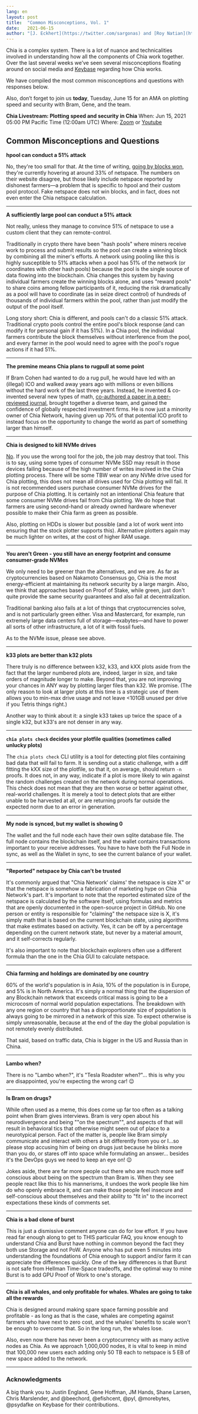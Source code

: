 ```yaml
---
lang: en
layout: post
title:  "Common Misconceptions, Vol. 1"
date:   2021-06-15
author: "[J. Eckhert](https://twitter.com/sargonas) and [Roy Natian](https://www.linkedin.com/in/roynatian)"
---
```


Chia is a complex system. There is a lot of nuance and technicalities involved in understanding how all the components of Chia work together. Over the last several weeks we’ve seen several misconceptions floating around on social media and [Keybase](https://keybase.io/team/chia_network.public) regarding how Chia works.

We have compiled the most common misconceptions and questions with responses below. 

Also, don’t forget to join us **today**, Tuesday, June 15 for an AMA on plotting speed and security with Bram, Gene, and the team.

**Chia Livestream: Plotting speed and security in Chia**
When: Jun 15, 2021 05:00 PM Pacific Time (12:00am UTC)
Where: [Zoom](https://chia-net.zoom.us/j/89843076167) or [Youtube](https://www.youtube.com/channel/UChFkJ3OAUvnHZdiQISWdWPA)

## Common Misconceptions and Questions

**hpool can conduct a 51% attack**

No, they're too small for that. At the time of writing, [going by blocks won](https://www.chiaexplorer.com/charts/topFarmers), they're currently hovering at around 33% of netspace. The numbers on their website disagree, but those likely include netspace reported by dishonest farmers—a problem that is specific to hpool and their custom pool protocol. Fake netspace does not win blocks, and in fact, does not even enter the Chia netspace calculation.

---

**A sufficiently large pool can conduct a 51% attack**

Not really, unless they manage to convince 51% of netspace to use a custom client that they can remote-control.

Traditionally in crypto there have been "hash pools" where miners receive work to process and submit results so the pool can create a winning block by combining all the miner's efforts. A network using pooling like this is highly susceptible to 51% attacks when a pool has 51% of the network (or coordinates with other hash pools) because the pool is the single source of data flowing into the blockchain. Chia changes this system by having individual farmers create the winning blocks alone, and uses "reward pools" to share coins among fellow participants of it, reducing the risk dramatically as a pool will have to coordinate (as in seize direct control) of hundreds of thousands of individual farmers within the pool, rather than just modify the output of the pool itself.

Long story short: Chia is different, and pools can't do a classic 51% attack. Traditional crypto pools control the entire pool's block response (and can modify it for personal gain if it has 51%). In a Chia pool, the individual farmers contribute the block themselves without interference from the pool, and every farmer in the pool would need to agree with the pool's rogue actions if it had 51%.

---

**The premine means Chia plans to rugpull at some point**

If Bram Cohen had wanted to do a rug pull, he would have led with an (illegal) ICO and walked away years ago with millions or even billions without the hard work of the last three years. Instead, he invented & co-invented several new types of math, [co-authored a paper in a peer-reviewed journal](https://link.springer.com/chapter/10.1007/978-3-319-70697-9_13), brought together a diverse team, and gained the confidence of globally respected investment firms. He is now just a minority owner of Chia Network, having given up 70% of that potential ICO profit to instead focus on the opportunity to change the world as part of something larger than himself.

---

**Chia is designed to kill NVMe drives**

[No](https://twitter.com/bramcohen/status/1393991791590838277). If you use the wrong tool for the job, the job may destroy that tool. This is to say, using some types of consumer NVMe SSD may result in those devices failing because of the high number of writes involved in the Chia plotting process. There will be some TBW wear on any NVMe drive used for Chia plotting, this does not mean all drives used for Chia plotting will fail. It is not recommended users purchase consumer NVMe drives for the purpose of Chia plotting. It is certainly not an intentional Chia feature that some consumer NVMe drives fail from Chia plotting. We do hope that farmers are using second-hand or already owned hardware whenever possible to make their Chia farm as green as possible.

Also, plotting on HDDs is slower but possible (and a lot of work went into ensuring that the stock plotter supports this). Alternative plotters again may be much lighter on writes, at the cost of higher RAM usage.

---

**You aren't Green - you still have an energy footprint and consume consumer-grade NVMes**

We only need to be greener than the alternatives, and we are. As far as cryptocurrencies based on Nakamoto Consensus go, Chia is the most energy-efficient at maintaining its network security by a large margin. Also, we think that approaches based on Proof of Stake, while green, just don't quite provide the same security guarantees and also fail at decentralization. 

Traditional banking also fails at a lot of things that cryptocurrencies solve, and is not particularly green either. Visa and Mastercard, for example, run extremely large data centers full of storage—exabytes—and have to power all sorts of other infrastructure, a lot of it with fossil fuels.

As to the NVMe issue, please see above.

---

**k33 plots are better than k32 plots**

There truly is no difference between k32, k33, and kXX plots aside from the fact that the larger numbered plots are, indeed, larger in size, and take orders of magnitude longer to make. Beyond that, you are not improving your chances in ANY way by plotting larger files than k32. We promise. (The only reason to look at larger plots at this time is a strategic use of them allows you to min-max drive usage and not leave <101GB unused per drive if you Tetris things right.)

Another way to think about it: a single k33 takes up twice the space of a single k32, but k33's are not denser in any way.

---

**`chia plots check` decides your plotfile qualities (sometimes called unlucky plots)**

The `chia plots check` CLI utility is a tool for detecting plot files containing bad data that will fail to farm. It is sending out a static challenge, with a diff fitting the kXX size of the plotfile, so that it, on average, should return `-n` proofs. It does not, in any way, indicate if a plot is more likely to win against the random challenges created on the network during normal operations. This check does not mean that they are then worse or better against other, real-world challenges. It is merely a tool to detect plots that are either unable to be harvested at all, or are returning proofs far outside the expected norm due to an error in generation.

---

**My node is synced, but my wallet is showing 0**

The wallet and the full node each have their own sqlite database file.  The full node contains the blockchain itself, and the wallet contains transactions important to your receive addresses. You have to have both the Full Node in sync, as well as the Wallet in sync, to see the current balance of your wallet.

---

**"Reported" netspace by Chia can't be trusted**

It's commonly argued that "Chia Network' claims' the netspace is size X" or that the netspace is somehow a fabrication of marketing hype on Chia Network's part. It's important to note that the reported estimated size of the netspace is calculated by the software itself, using formulas and metrics that are openly documented in the open-source project in GitHub. No one person or entity is responsible for "claiming" the netspace size is X, it's simply math that is based on the current blockchain state, using algorithms that make estimates based on activity. Yes, it can be off by a percentage depending on the current network state, but never by a material amount, and it self-corrects regularly.

It's also important to note that blockchain explorers often use a different formula than the one in the Chia GUI to calculate netspace. 

---

**Chia farming and holdings are dominated by one country**

60% of the world's population is in Asia, 10% of the population is in Europe, and 5% is in North America. It's simply a normal thing that the dispersion of any Blockchain network that exceeds critical mass is going to be a microcosm of normal world population expectations. The breakdown with any one region or country that has a disproportionate size of population is always going to be mirrored in a network of this size. To expect otherwise is simply unreasonable, because at the end of the day the global population is not remotely evenly distributed.

That said, based on traffic data, Chia is bigger in the US and Russia than in China.

---

**Lambo when?**

There is no "Lambo when?", it's "Tesla Roadster when?"... this is why you are disappointed, you're expecting the wrong car! 😉

---

**Is Bram on drugs?**

While often used as a meme, this does come up far too often as a talking point when Bram gives interviews. Bram is very open about his neurodivergence and being ""on the spectrum"", and aspects of that will result in behavioral tics that otherwise might seem out of place to a neurotypical person. Fact of the matter is, people like Bram simply communicate and interact with others a bit differently from you or I...so please stop accusing him of being on drugs just because he blinks more than you do, or stares off into space while formulating an answer... besides it's the DevOps guys we need to keep an eye on! 😉

Jokes aside, there are far more people out there who are much more self conscious about being on the spectrum than Bram is. When they see people react like this to his mannerisms, it undoes the work people like him do who openly embrace it, and can make those people feel insecure and self-conscious about themselves and their ability to "fit in" to the incorrect expectations these kinds of comments set.

---

**Chia is a bad clone of burst**

This is just a dismissive comment anyone can do for low effort. If you have read far enough along to get to THIS particular FAQ, you know enough to understand Chia and Burst have nothing in common beyond the fact they both use Storage and not PoW. Anyone who has put even 5 minutes into understanding the foundations of Chia enough to support and/or farm it can appreciate the differences quickly. One of the key differences is that Burst is not safe from Hellman Time-Space tradeoffs, and the optimal way to mine Burst is to add GPU Proof of Work to one's storage.

---

**Chia is all whales, and only profitable for whales. Whales are going to take all the rewards**

Chia is designed around making spare space farming possible and profitable - as long as that is the case, whales are competing against farmers who have next to zero cost, and the whales' benefits to scale won't be enough to overcome that. So in the long run, the whales lose.

Also, even now there has never been a cryptocurrency with as many active nodes as Chia. As we approach 1,000,000 nodes, it is vital to keep in mind that 100,000 new users each adding only 50 TB each to netspace is 5 EB of new space added to the network.

---

### Acknowledgments 
A big thank you to Justin England, Gene Hoffman, JM Hands, Shane Larsen, Chris Marslender, and @beechord, @efishcent, @pyl, @morebytes, @psydafke on Keybase for their contributions. 